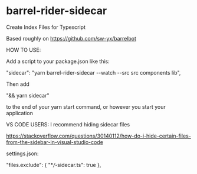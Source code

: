# barrel-rider-sidecar

Create Index Files for Typescript

Based roughly on https://github.com/sw-yx/barrelbot

HOW TO USE:

Add a script to your package.json like this:

"sidecar": "yarn barrel-rider-sidecar --watch --src src components lib",

Then add

"&& yarn sidecar"

to the end of your yarn start command, or however you start your application

VS CODE USERS: I recommend hiding sidecar files

https://stackoverflow.com/questions/30140112/how-do-i-hide-certain-files-from-the-sidebar-in-visual-studio-code

settings.json:

"files.exclude": {
"\*_/_-sidecar.ts": true
},
